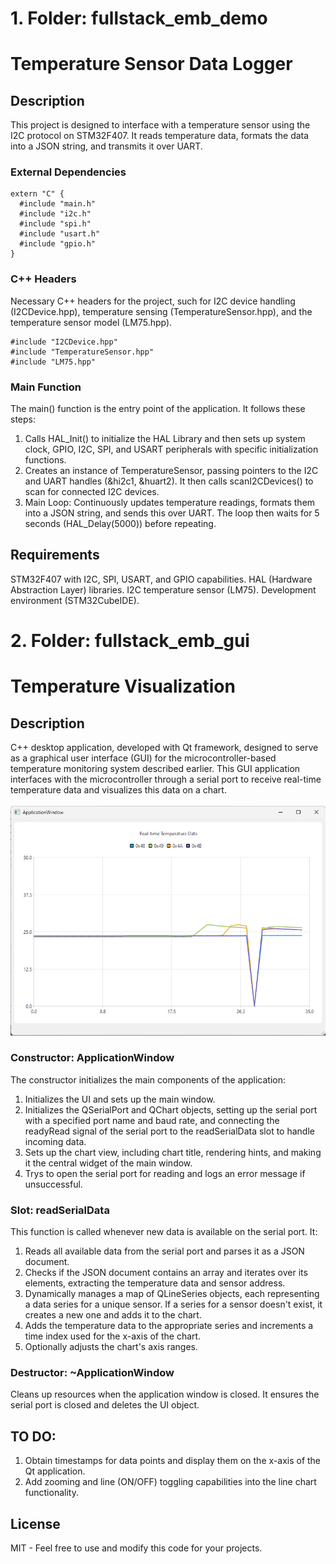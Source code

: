 # 1. Folder: fullstack_emb_demo
# Temperature Sensor Data Logger
## Description
This project is designed to interface with a temperature sensor using the I2C protocol on STM32F407. It reads temperature data, formats the data into a JSON string, and transmits it over UART. 

### External Dependencies
```
extern "C" {
  #include "main.h"
  #include "i2c.h"
  #include "spi.h"
  #include "usart.h"
  #include "gpio.h"
}
```

### C++ Headers
Necessary C++ headers for the project, such for I2C device handling (I2CDevice.hpp), temperature sensing (TemperatureSensor.hpp), and the temperature sensor model (LM75.hpp).

```
#include "I2CDevice.hpp"
#include "TemperatureSensor.hpp"
#include "LM75.hpp"
```
### Main Function
The main() function is the entry point of the application. It follows these steps:

1. Calls HAL_Init() to initialize the HAL Library and then sets up system clock, GPIO, I2C, SPI, and USART peripherals with specific initialization functions. 
2. Creates an instance of TemperatureSensor, passing pointers to the I2C and UART handles (&hi2c1, &huart2). It then calls scanI2CDevices() to scan for connected I2C devices.
3. Main Loop: Continuously updates temperature readings, formats them into a JSON string, and sends this over UART. The loop then waits for 5 seconds (HAL_Delay(5000)) before repeating.

## Requirements
STM32F407 with I2C, SPI, USART, and GPIO capabilities.
HAL (Hardware Abstraction Layer) libraries.
I2C temperature sensor (LM75).
Development environment (STM32CubeIDE).

# 2. Folder: fullstack_emb_gui
# Temperature Visualization
## Description
C++ desktop application, developed with Qt framework, designed to serve as a graphical user interface (GUI) for the microcontroller-based temperature monitoring system described earlier. This GUI application interfaces with the microcontroller through a serial port to receive real-time temperature data and visualizes this data on a chart. <br><br>
![alt text](assets/Cpp_App.png "Qt APP")

### Constructor: ApplicationWindow
The constructor initializes the main components of the application:

1. Initializes the UI and sets up the main window.
2. Initializes the QSerialPort and QChart objects, setting up the serial port with a specified port name and baud rate, and connecting the readyRead signal of the serial port to the readSerialData slot to handle incoming data.
3. Sets up the chart view, including chart title, rendering hints, and making it the central widget of the main window.
4. Trys to open the serial port for reading and logs an error message if unsuccessful.

### Slot: readSerialData
This function is called whenever new data is available on the serial port. It:

1. Reads all available data from the serial port and parses it as a JSON document.
2. Checks if the JSON document contains an array and iterates over its elements, extracting the temperature data and sensor address.
3. Dynamically manages a map of QLineSeries objects, each representing a data series for a unique sensor. If a series for a sensor doesn't exist, it creates a new one and adds it to the chart.
4. Adds the temperature data to the appropriate series and increments a time index used for the x-axis of the chart.
5. Optionally adjusts the chart's axis ranges.

### Destructor: ~ApplicationWindow
Cleans up resources when the application window is closed. It ensures the serial port is closed and deletes the UI object.


## TO DO:
1. Obtain timestamps for data points and display them on the x-axis of the Qt application.
2. Add zooming and line (ON/OFF) toggling capabilities into the line chart functionality.

## License
MIT - Feel free to use and modify this code for your projects.